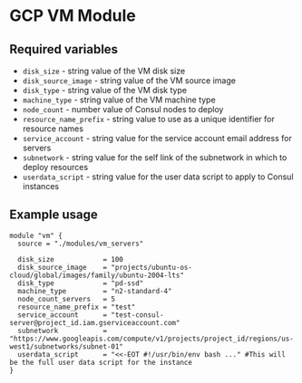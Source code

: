 # GCP VM Module

## Required variables

* `disk_size` - string value of the VM disk size
* `disk_source_image` - string value of the VM source image
* `disk_type` - string value of the VM disk type
* `machine_type` - string value of the VM machine type
* `node_count` - number value of Consul nodes to deploy
* `resource_name_prefix` - string value to use as a unique identifier for resource names
* `service_account` - string value for the service account email address for servers
* `subnetwork` - string value for the self link of the subnetwork in which to deploy resources
* `userdata_script` - string value for the user data script to apply to Consul instances

## Example usage

```hcl
module "vm" {
  source = "./modules/vm_servers"

  disk_size            = 100
  disk_source_image    = "projects/ubuntu-os-cloud/global/images/family/ubuntu-2004-lts"
  disk_type            = "pd-ssd"
  machine_type         = "n2-standard-4"
  node_count_servers   = 5
  resource_name_prefix = "test"
  service_account      = "test-consul-server@project_id.iam.gserviceaccount.com"
  subnetwork           = "https://www.googleapis.com/compute/v1/projects/project_id/regions/us-west1/subnetworks/subnet-01"
  userdata_script      = "<<-EOT #!/usr/bin/env bash ..." #This will be the full user data script for the instance
}
```
